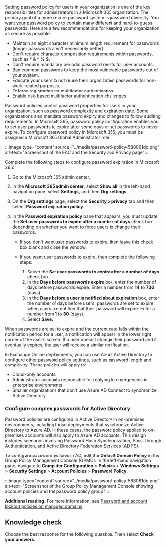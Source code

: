 Setting password policy for users in your organization is one of the key responsibilities for administrators in a Microsoft 365 organization. The primary goal of a more secure password system is password diversity. You want your password policy to contain many different and hard-to-guess passwords. Here are a few recommendations for keeping your organization as secure as possible:

 -  Maintain an eight character minimum length requirement for passwords (longer passwords aren't necessarily better).
 -  Don't require character composition requirements within passwords, such as \* &amp; ^ % $.
 -  Don't require mandatory periodic password resets for user accounts.
 -  Ban common passwords to keep the most vulnerable passwords out of your system.
 -  Educate your users to not reuse their organization passwords for non-work-related purposes.
 -  Enforce registration for multifactor authentication.
 -  Enable risk-based multifactor authentication challenges.

Password policies control password properties for users in your organization, such as password complexity and expiration date. Some organizations also mandate password expiry and changes to follow auditing requirements. In Microsoft 365, password policy configuration enables you to set user passwords to expire after some days or set passwords to never expire. To configure password policy in Microsoft 365, you must be assigned a Microsoft 365 Global Administrator role.

:::image type="content" source="../media/password-policy-588061dc.png" alt-text="Screenshot of the EAC and the Security and Privacy page":::


Complete the following steps to configure password expiration in Microsoft 365:

1.  Go to the Microsoft 365 admin center.
2.  In the **Microsoft 365 admin center**, select **Show all** in the left-hand navigation pane, select **Settings,** and then **Org settings**.
3.  On the **Org settings** page, select the **Security > privacy** tab and then select **Password expiration policy**.
4.  In the **Password expiration policy** pane that appears, you must update the **Set user passwords to expire after a number of days** check box depending on whether you want to force users to change their passwords.
    
     -  If you don't want user passwords to expire, then leave this check box blank and close the window.
     -  If you want user passwords to expire, then complete the following steps:
        
        1.  Select the **Set user passwords to expire after a number of days** check box.
        2.  In the **Days before passwords expire** box, enter the number of days before passwords expire. Enter a number from **14** to **730** (days).
        3.  In the **Days before a user is notified about expiration** box, enter the number of days before users' passwords are set to expire when users are notified that their password will expire. Enter a number from **1** to **30** (days).
        4.  Select **Save**.

When passwords are set to expire and the current date falls within the notification period for a user, a notification will appear in the lower right corner of the user’s screen. If a user doesn’t change their password and it eventually expires, the user will receive a similar notification.

In Exchange Online deployments, you can use Azure Active Directory to configure other password policy settings, such as password length and complexity. These policies will apply to:

 -  Cloud-only accounts.
 -  Administrator accounts responsible for replying to emergencies in enterprise environments.
 -  Smaller organizations that don’t use Azure AD Connect to synchronize Active Directory.

### Configure complex passwords for Active Directory

Password policies are configured in Active Directory in on-premises environments, including those deployments that synchronize Active Directory to Azure AD. In these cases, the password policy applied to on-premises accounts will also apply to Azure AD accounts. This design includes scenarios involving Password Hash Synchronization, Pass Through Authentication, and Active Directory Federation Services (AD FS).

To configure password policies in AD, edit the **Default Domain Policy** in the Group Policy Management Console (GPMC). In the left-hand navigation pane, navigate to **Computer Configuration** &gt; **Policies** &gt; **Windows Settings** &gt; **Security Settings** &gt; **Account Policies** &gt; **Password Policy**.

:::image type="content" source="../media/password-policy-588061dc.png" alt-text="Screenshot of the Group Policy Management Console showing account policies and the password policy group":::


**Additional reading.** For more information, see [Password and account lockout policies on managed domains](/azure/active-directory-domain-services/password-policy?azure-portal=true).

## Knowledge check

Choose the best response for the following question. Then select **Check your answers**.